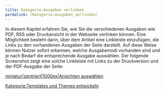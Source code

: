 ```yaml
---
title: Kategorie:Ausgaben verlinken
permalink: /Kategorie:Ausgaben_verlinken/
---
```


In diesem Kapitel erfahren Sie, wie Sie die verschiedenen Ausgaben wie PDF, RSS oder Druckansicht in der Webseite verlinken können. Eine Möglichkeit besteht darin, über dem Artikel eine Linkleiste einzufügen, die Links zu den vorhandenen Ausgaben der Seite darstellt. Auf diese Weise können Nutzer sofort erkennen, welche Ausgabemodi vorhanden sind und je nach Bedarf die entsprechende Ausgabe auswählen. Der folgende Screenshot zeigt eine solche Linkleiste mit Links zu der Druckversion und der PDF-Ausgabe der Seite:

[miniatur|zentriert|1000px|Ansichten auswählen](/images/File:Toolbar.png "wikilink")

[Kategorie:Templates und Themes entwickeln](/Kategorie:Templates_und_Themes_entwickeln "wikilink")